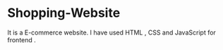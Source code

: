 # Shopping-Website
It is a E-commerce website. I have used HTML , CSS  and JavaScript for frontend .
